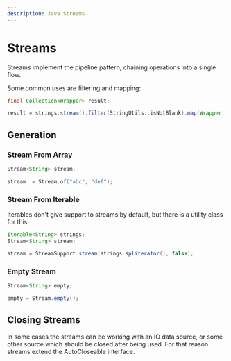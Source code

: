 ```yaml
---
description: Java Streams
---
```


# Streams

Streams implement the pipeline pattern, chaining operations into a single flow.

Some common uses are filtering and mapping:

```java
final Collection<Wrapper> result;

result = strings.stream().filter(StringUtils::isNotBlank).map(Wrapper::new).collect(Collectors.toList());
```

## Generation

### Stream From Array

```java
Stream<String> stream;

stream  = Stream.of("abc", "def");
```

### Stream From Iterable

Iterables don't give support to streams by default, but there is a utility class for this:

```java
Iterable<String> strings;
Stream<String> stream;

stream = StreamSupport.stream(strings.spliterator(), false);
```

### Empty Stream

```java
Stream<String> empty;

empty = Stream.empty();
```

## Closing Streams

In some cases the streams can be working with an IO data source, or some other source which should be closed after being used. For that reason streams extend the AutoCloseable interface.

